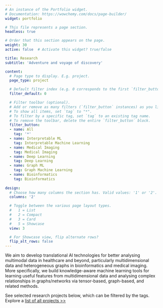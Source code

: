 ```yaml
---
# An instance of the Portfolio widget.
# Documentation: https://wowchemy.com/docs/page-builder/
widget: portfolio

# This file represents a page section.
headless: true

# Order that this section appears on the page.
weight: 30
active: false  # Activate this widget? true/false

title: Research
subtitle: 'Adventure and voyage of discovery'

content:
  # Page type to display. E.g. project.
  page_type: project

  # Default filter index (e.g. 0 corresponds to the first `filter_button` instance below).
  filter_default: 0

  # Filter toolbar (optional).
  # Add or remove as many filters (`filter_button` instances) as you like.
  # To show all items, set `tag` to "*".
  # To filter by a specific tag, set `tag` to an existing tag name.
  # To remove the toolbar, delete the entire `filter_button` block.
  filter_button:
  - name: All
    tag: '*'
  - name: Interpretable ML
    tag: Interpretable Machine Learning
  - name: Medical Imaging
    tag: Medical Imaging
  - name: Deep Learning
    tag: Deep Learning
  - name: Graph ML
    tag: Graph Machine Learning
  - name: Bioinformatics
    tag: Bioinformatics
  
design:
  # Choose how many columns the section has. Valid values: '1' or '2'.
  columns: '2'

  # Toggle between the various page layout types.
  #   1 = List
  #   2 = Compact
  #   3 = Card
  #   5 = Showcase
  view: 3

  # For Showcase view, flip alternate rows?
  flip_alt_rows: false
---
```


We aim to develop translational AI technologies for better analysing multimodal data in healthcare and beyond, particularly multidimensional data and heterogeneous graphs in bioinformatics and medical imaging. More specifically, we build knowledge-aware machine learning tools for learning useful features from multidimensional data and analysing complex relationships in graphs/networks via tensor-based, graph-based, and related methods.

See selected research projects below, which can be filtered by the tags. Explore a [list of all projects >>](./project/)
